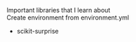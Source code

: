 Important libraries that I learn about  
Create environment from environment.yml  

- scikit-surprise

